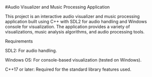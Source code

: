 #Audio Visualizer and Music Processing Application

This project is an interactive audio visualizer and music processing application built using C++ with SDL2 for audio handling and Windows console for visualization. The application provides a variety of visualizations, music analysis algorithms, and audio processing tools.

Requirements

SDL2: For audio handling.

Windows OS: For console-based visualization (tested on Windows).

C++17 or later: Required for the standard library features used.
